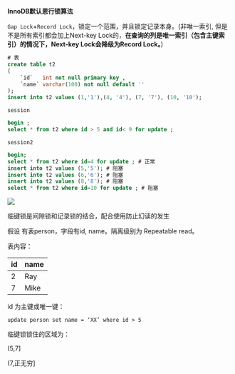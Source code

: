 **InnoDB默认恩行锁算法**



`Gap Lock`+`Record Lock`，锁定一个范围，并且锁定记录本身。(非唯一索引,  但是不是所有索引都会加上Next-key Lock的，**在查询的列是唯一索引（包含主键索引）的情况下，Next-key Lock会降级为Record Lock。**)



```sql
# 表
create table t2
(
    `id`   int not null primary key ,
    `name` varchar(100) not null default ''
);
insert into t2 values (1,'1'),(4, '4'), (7, '7'), (10, '10');

```

`session`

```sql
begin ;
select * from t2 where id > 5 and id< 9 for update ;
```

`session2`

```sql
begin;
select * from t2 where id=4 for update ; # 正常
insert into t2 values (5,'5'); # 阻塞
insert into t2 values (6,'6'); # 阻塞
insert into t2 values (8,'8'); # 阻塞
select * from t2 where id=10 for update ; # 阻塞
```

![](http://ww4.sinaimg.cn/large/006tNc79ly1g38x1r6j7dj30zn0f9411.jpg)





临键锁是间隙锁和记录锁的结合，配合使用防止幻读的发生

假设 有表person，字段有id, name。隔离级别为 Repeatable read。

表内容：

| id   | name |
| ---- | ---- |
| 2    | Ray  |
| 7    | Mike |

id 为主键或唯一键：

`update person set name = ‘XX’ where id > 5`

临键锁锁住的区域为：

(5,7]

(7,正无穷]



